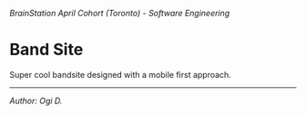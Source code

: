 *BrainStation April Cohort (Toronto) - Software Engineering*

# Band Site

Super cool bandsite designed with a mobile first approach.

---

*Author: Ogi D.*
